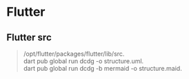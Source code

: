 # Flutter
## Flutter src
> /opt/flutter/packages/flutter/lib/src. \
> dart pub global run dcdg -o structure.uml. \
> dart pub global run dcdg -b mermaid -o structure.maid. 
